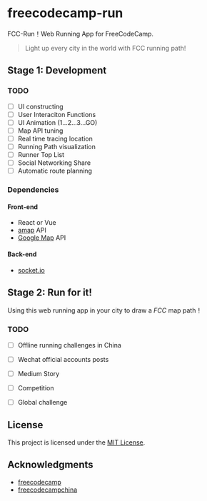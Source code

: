 # freecodecamp-run

FCC-Run！Web Running App for FreeCodeCamp. 

> Light up every city in the world with FCC running path!

## Stage 1: Development

### TODO

- [ ] UI constructing
- [ ] User Interaciton Functions
- [ ] UI Animation (1...2...3...GO)
- [ ] Map API tuning
- [ ] Real time tracing location
- [ ] Running Path visualization
- [ ] Runner Top List
- [ ] Social Networking Share
- [ ] Automatic route planning

### Dependencies

#### Front-end

* React or Vue
* [amap](http://b.amap.com/) API
* [Google Map](https://map.google.com) API

#### Back-end

* [socket.io](https://socket.io/)

## Stage 2: Run for it!

Using this web running app in your city to draw a _FCC_ map path！ 

### TODO

- [ ] Offline running challenges in China
- [ ] Wechat official accounts posts
- [ ] Medium Story
- [ ] Competition 
- [ ] Global challenge


## License

This project is licensed under the [MIT License](LICENSE.md).

## Acknowledgments

* [freecodecamp](https://github.com/freeCodeCamp)
* [freecodecampchina](https://github.com/FreeCodeCampChina)
